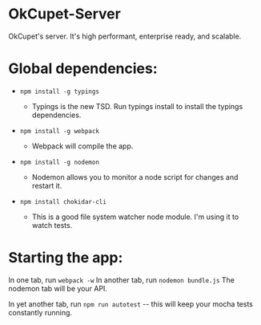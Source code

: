 # OkCupet-Server
OkCupet's server. It's high performant, enterprise ready, and scalable.

# Global dependencies:

* `npm install -g typings`
    * Typings is the new TSD. Run typings install to install the typings dependencies.

* `npm install -g webpack`
    * Webpack will compile the app.

* `npm install -g nodemon`
    * Nodemon allows you to monitor a node script for changes and restart it.

* `npm install chokidar-cli`
    * This is a good file system watcher node module. I'm using it to watch tests.

# Starting the app:

In one tab, run `webpack -w`
In another tab, run `nodemon bundle.js`
The nodemon tab will be your API.

In yet another tab, run `npm run autotest` -- this will keep your mocha tests constantly running.
